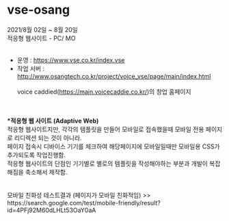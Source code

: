 # vse-osang

2021/8월 02일 ~ 8월 20일</br>
적응형 웹사이트 - PC/ MO 
</br></br>
- 운영 : https://www.vse.co.kr/index.vse </br>
- 작업 서버 : http://www.osangtech.co.kr/project/voice_vse/page/main/index.html
</br></br>
voice caddied(https://main.voicecaddie.co.kr/)의 창업 홈페이지
</br>
</br>
<b>*적응형 웹 사이트 (Adaptive Web)</b> </br>
적응형 웹사이트지만, 각각의 템플릿을 만들어 모바일로 접속했을때 모바일 전용 페이지로 리디렉션 되는 것이 아니라.</br>
페이지 접속시 디바이스 기기를 체크하여 해당페이지에 모바일일때만 모바일용 CSS가 추가되도록 작업진행함. </br>
적응형 웹사이트의 단점인 기기별로 별로의 템플릿을 작성해야하는 부분과 개발이 복잡해짐을 축소해서 제작함.
</br></br>
</br>
모바일 친화성 테스트결과 (페이지가 모바일 친화적임) >> https://search.google.com/test/mobile-friendly/result?id=4PFj92M60dLHLt53OaY0aA




